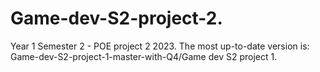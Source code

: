 # Game-dev-S2-project-2.
Year 1 Semester 2 - POE project 2 2023.
The most up-to-date version is: Game-dev-S2-project-1-master-with-Q4/Game dev S2 project 1.

